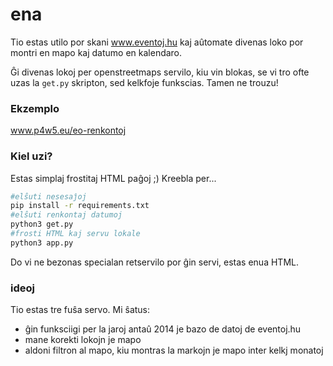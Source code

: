 # ena

Tio estas utilo por skani www.eventoj.hu kaj aûtomate divenas loko por montri en mapo kaj datumo en kalendaro.

Ĝi divenas lokoj per openstreetmaps servilo, kiu vin blokas, se vi tro ofte uzas la `get.py` skripton, sed kelkfoje funkscias. Tamen ne trouzu!

### Ekzemplo

www.p4w5.eu/eo-renkontoj

### Kiel uzi?

Estas simplaj frostitaj HTML paĝoj ;)
Kreebla per...

```bash
#elŝuti nesesaĵoj
pip install -r requirements.txt
#elŝuti renkontaj datumoj
python3 get.py
#frosti HTML kaj servu lokale
python3 app.py
```

Do vi ne bezonas specialan retservilo por ĝin servi, estas enua HTML.

### ideoj

Tio estas tre fuŝa servo.
Mi ŝatus:

* ĝin funksciigi per la jaroj antaû 2014 je bazo de datoj de eventoj.hu
* mane korekti lokojn je mapo
* aldoni filtron al mapo, kiu montras la markojn je mapo inter kelkj monatoj